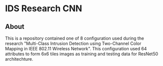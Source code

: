 # IDS Research CNN
## About
This is a repository contained one of 8 configuration used during the research "Multi-Class Intrusion Detection using Two-Channel Color Mapping in IEEE 802.11 Wireless Network". This configuration used 64 attributes to form 6x6 tiles images as training and testing data for ResNet50 architechture.
